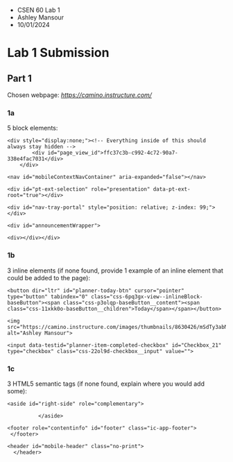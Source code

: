 - CSEN 60 Lab 1
- Ashley Mansour
- 10/01/2024

# Lab 1 Submission

## Part 1

Chosen webpage: *https://camino.instructure.com/*

### 1a

5 block elements:

```
<div style="display:none;"><!-- Everything inside of this should always stay hidden -->
        <div id="page_view_id">ffc37c3b-c992-4c72-90a7-338e4fac7031</div>
    </div>
```

```
<nav id="mobileContextNavContainer" aria-expanded="false"></nav>
```

```
<div id="pt-ext-selection" role="presentation" data-pt-ext-root="true"></div>
```
```
<div id="nav-tray-portal" style="position: relative; z-index: 99;"></div>
```

```
<div id="announcementWrapper">
  
<div></div></div>
```

### 1b

3 inline elements (if none found, provide 1 example of an inline element that could be added to the page):

```
<button dir="ltr" id="planner-today-btn" cursor="pointer" type="button" tabindex="0" class="css-6pq3gx-view--inlineBlock-baseButton"><span class="css-p3olqp-baseButton__content"><span class="css-11xkk0o-baseButton__children">Today</span></span></button>
```

```
<img src="https://camino.instructure.com/images/thumbnails/8630426/mSdTy3abNo4JHULZalHjHnK1npUoW8rfZaKRDK2J" alt="Ashley Mansour">
```

```
<input data-testid="planner-item-completed-checkbox" id="Checkbox_21" type="checkbox" class="css-22ol9d-checkbox__input" value="">
```

### 1c

3 HTML5 semantic tags (if none found, explain where you would add some):

```
<aside id="right-side" role="complementary">
            
          </aside>
```

```
<footer role="contentinfo" id="footer" class="ic-app-footer">
 </footer>
```

```
<header id="mobile-header" class="no-print">
  </header>
```
